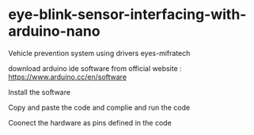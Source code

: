 # eye-blink-sensor-interfacing-with-arduino-nano
Vehicle prevention system using drivers eyes-mifratech

download arduino ide software from official website : https://www.arduino.cc/en/software

Install the software 

Copy and paste the code and complie and run the code 

Coonect the hardware as pins defined in the code
